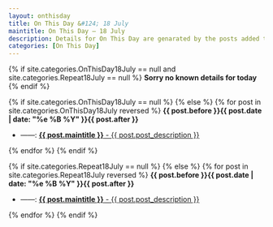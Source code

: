 ```yaml
---
layout: onthisday
title: On This Day &#124; 18 July
maintitle: On This Day — 18 July
description: Details for On This Day are genarated by the posts added to the website so the content is subject to changes/updates over time.
categories: [On This Day]
---
```


{% if site.categories.OnThisDay18July == null and site.categories.Repeat18July == null %}
<strong>Sorry no known details for today</strong>
{% endif %}

{% if site.categories.OnThisDay18July == null %}
{% else %}
{% for post in site.categories.OnThisDay18July reversed %}
<strong>{{ post.before }}{{ post.date | date: "%e %B %Y" }}{{ post.after }}</strong>
<ul>
<li> ——: <a class="{{ post.class }}" href="{{ post.url }}"><strong>{{ post.maintitle }}</strong> - {{ post.post_description }}</a></li>
</ul>
{% endfor %}
{% endif %}

{% if site.categories.Repeat18July == null %}
{% else %}
{% for post in site.categories.Repeat18July reversed %}
<strong>{{ post.before }}{{ post.date | date: "%e %B %Y" }}{{ post.after }}</strong>
<ul>
<li> ——: <a class="{{ post.class }}" href="{{ post.url }}"><strong>{{ post.maintitle }}</strong> - {{ post.post_description }}</a></li>
</ul>
{% endfor %}
{% endif %}
